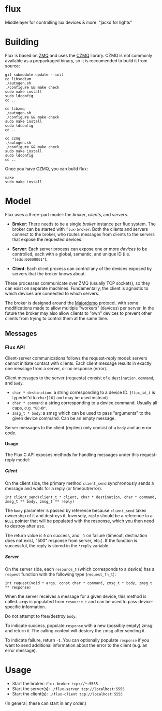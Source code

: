 flux
====

Middlelayer for controlling lux devices &amp; more: "jackd for lights"


Building
========

Flux is based on [ZMQ](http://zeromq.org/) and uses the [CZMQ](http://czmq.zeromq.org/) library. 
CZMQ is not commonly available as a prepackaged binary, so it is reccomended to build it from source:
```
git submodule update --init
cd libsodium
./autogen.sh
./configure && make check
sudo make install
sudo ldconfig
cd ..

cd libzmq
./autogen.sh
./configure && make check
sudo make install
sudo ldconfig
cd ..

cd czmq
./autogen.sh
./configure && make check
sudo make install
sudo ldconfig
cd ..
```

Once you have CZMQ, you can build flux:
```
make
sudo make install
```

Model
=====
Flux uses a three-part model: the *broker*, *clients*, and *servers*. 

- **Broker**: There needs to be a single *broker* instance per flux system. The broker can be started with `flux-broker`. Both the clients and servers connect to the broker, who routes messages from clients to the servers that expose the requested devices. 

- **Server**: Each server process can expose one or more *devices* to be controlled, each with a global, semantic, and unique ID (i.e. `"leds:00000001"`).

- **Client**: Each client process can control any of the devices exposed by servers that the broker knows about. 

These processes communicate over ZMQ (usually TCP sockets), so they can exist on separate machines. Fundamentally, the client is agnostic to which devices are connected to which servers. 

The broker is designed around the [Majordomo](http://rfc.zeromq.org/spec:7) protocol, with some modifications made to allow multiple "workers" (devices) per server. In the future the broker may also allow clients to "own" devices to prevent other clients from trying to control them at the same time.

Messages
--------

### Flux API

Client-server communications follows the request-reply model: servers cannot initiate contact with clients. Each client message results in exactly one message from a server, or no response (error).

Client messages to the server (requests) consist of a ``destination``, ``command``, and ``body``.

- ``char * destination``: a string corresponding to a device ID. (``flux_id_t`` is typedef'd to ``char[16]`` and may be used instead)
- ``char * command``: a string corresponding to a device command. Usually all caps, e.g. ``"ECHO"``.
- ``zmsg_t * body``: a zmsg which can be used to pass "arguments" to the given device command. Can be an empty message.

Server messages to the client (replies) only consist of a ``body`` and an error code.

#### Usage

The Flux C API exposes methods for handling messages under this request-reply model:

##### Client

On the client side, the primary method ``client_send`` synchronously sends a message and waits for a reply (or timeout/error).

``int client_send(client_t * client, char * destination, char * command, zmsg_t ** body, zmsg_t ** reply)``

The ``body`` parameter is passed by reference because ``client_send`` takes ownership of it and destroys it. Inversely, ``reply`` should be a reference to a ``NULL`` pointer that will be populated with the response, which you then need to destroy after use.

The return value is ``0`` on success, and ``-1`` on failure (timeout, destination does not exist, "500" response from server, etc.). If the function is successful, the reply is stored in the ``*reply`` variable. 

##### Server

On the server side, each ``resource_t`` (which corresponds to a device) has a ``request`` function with the following type (``request_fn_t``):

``int request(void * args, const char * command, zmsg_t * body, zmsg_t ** response)``

When the server receives a message for a given device, this method is called. ``args`` is populated from ``resource_t`` and can be used to pass device-specific information. 

Do not attempt to free/destroy ``body``.

To indicate success, populate ``response`` with a new (possibly empty) zmsg and return ``0``. The calling context will destory the zmsg after sending it.

To indicate failure, return ``-1``. You can optionally populate ``response`` if you want to send additional information about the error to the client (e.g. an error message).


Usage
=====

- Start the broker: `flux-broker tcp://*:5555`
- Start the server(s): `./flux-server tcp://localhost:5555`
- Start the client(s): `./flux-client tcp://localhost:5555`

(In general, these can start in any order.)

